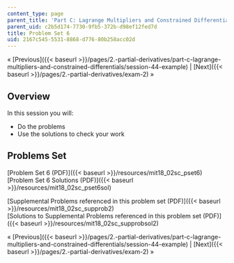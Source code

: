 ```yaml
---
content_type: page
parent_title: 'Part C: Lagrange Multipliers and Constrained Differentials'
parent_uid: c2b5d174-7730-9fb5-372b-d98ef12fed7d
title: Problem Set 6
uid: 2167c545-5531-8868-d776-80b258acc02d
---
```


« [Previous]({{< baseurl >}}/pages/2.-partial-derivatives/part-c-lagrange-multipliers-and-constrained-differentials/session-44-example) | [Next]({{< baseurl >}}/pages/2.-partial-derivatives/exam-2) »

Overview
--------

In this session you will:

*   Do the problems
*   Use the solutions to check your work

Problems Set
------------

[Problem Set 6 (PDF)]({{< baseurl >}}/resources/mit18_02sc_pset6)  
[Problem Set 6 Solutions (PDF)]({{< baseurl >}}/resources/mit18_02sc_pset6sol)

[Supplemental Problems referenced in this problem set (PDF)]({{< baseurl >}}/resources/mit18_02sc_supprob2)  
[Solutions to Supplemental Problems referenced in this problem set (PDF)]({{< baseurl >}}/resources/mit18_02sc_supprobsol2)

« [Previous]({{< baseurl >}}/pages/2.-partial-derivatives/part-c-lagrange-multipliers-and-constrained-differentials/session-44-example) | [Next]({{< baseurl >}}/pages/2.-partial-derivatives/exam-2) »